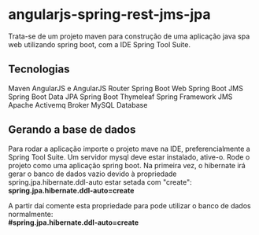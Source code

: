 # angularjs-spring-rest-jms-jpa
Trata-se de um projeto maven para construção de uma aplicação java spa web utilizando spring boot, com a IDE Spring Tool Suite.

## Tecnologias
Maven
AngularJS e AngularJS Router
Spring Boot Web 
Spring Boot JMS
Spring Boot Data JPA
Spring Boot Thymeleaf
Spring Framework JMS
Apache Activemq Broker
MySQL Database

## Gerando a base de dados
<p>
Para rodar a aplicação importe o projeto mave na IDE, preferencialmente a Spring Tool Suite.
Um servidor mysql deve estar instalado, ative-o.
Rode o projeto como uma aplicação spring boot. 
Na primeira vez, o hibernate irá gerar o banco de dados vazio devido à propriedade spring.jpa.hibernate.ddl-auto estar setada com "create": 
<br/><b>spring.jpa.hibernate.ddl-auto=create</b>

A partir daí comente esta propriedade para pode utilizar o banco de dados normalmente:<br/>
<b>#spring.jpa.hibernate.ddl-auto=create</b>
</p>

